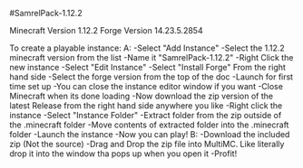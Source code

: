 #SamrelPack-1.12.2

Minecraft Version 1.12.2
Forge Version 14.23.5.2854

To create a playable instance:
A:
	-Select "Add Instance"
	-Select the 1.12.2 minecraft version from the list
	-Name it "SamrelPack-1.12.2"
	-Right Click the new instance
	-Select "Edit Instance"
	-Select "Install Forge" From the right hand side
	-Select the forge version from the top of the doc
	-Launch for first time set up
	-You can close the instance editor window if you want
	-Close Minecraft when its done loading
	-Now download the zip version of the latest Release from the right hand side anywhere you like
	-Right click the instance
	-Select "Instance Folder"
	-Extract folder from the zip outside of the .minecraft folder
	-Move contents of extracted folder into the .minecraft folder
	-Launch the instance
	-Now you can play!
B:
	-Download the included zip (Not the source)
	-Drag and Drop the zip file into MultiMC. Like literally drop it into the window tha pops up when you open it
	-Profit!
